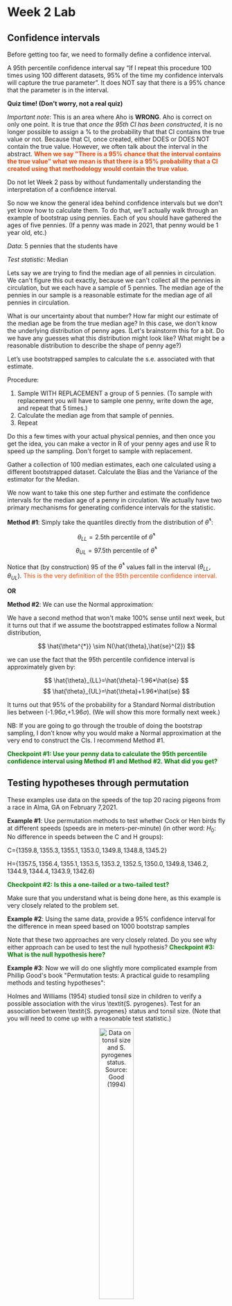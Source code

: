 Week 2 Lab
=============

Confidence intervals
-----------------------

Before getting too far, we need to formally define a confidence interval. 

A 95th percentile confidence interval say “If I repeat this procedure 100 times using 100 different datasets, 95% of the time my confidence intervals will capture the true parameter”. It does NOT say that there is a 95% chance that the parameter is in the interval.

**Quiz time! (Don't worry, not a real quiz)**

*Important note*: This is an area where Aho is **WRONG**. Aho is correct on only one point. It is true that *once the 95th CI has been constructed*, it is no longer possible to assign a $\%$ to the probability that that CI contains the true value or not. Because that CI, once created, either DOES or DOES NOT contain the true value. However, we often talk about the interval in the abstract. **<span style="color: orangered;">When we say "There is a 95$\%$ chance that the interval contains the true value" what we mean is that there is a 95$\%$ probability that a CI created using that methodology would contain the true value.</span>**

Do not let Week 2 pass by without fundamentally understanding the interpretation of a confidence interval. 

So now we know the general idea behind confidence intervals but we don't yet know how to calculate them. To do that, we'll actually walk through an example of bootstrap using pennies. Each of you should have gathered the ages of five pennies. (If a penny was made in 2021, that penny would be 1 year old, etc.)

*Data*: 5 pennies that the students have

*Test statistic*: Median

Lets say we are trying to find the median age of all pennies in circulation. We can't figure this out exactly, because we can't collect all the pennies in circulation, but we each have a sample of 5 pennies. The median age of the pennies in our sample is a reasonable estimate for the median age of all pennies in circulation. 

What is our uncertainty about that number? How far might our estimate of the median age be from the true median age? In this case, we don't know the underlying distribution of penny ages. (Let's brainstorm this for a bit. Do we have any guesses what this distribution might look like? What might be a reasonable distribution to describe the shape of penny age?) 

Let’s use bootstrapped samples to calculate the s.e. associated with that estimate.

Procedure: 
1. Sample WITH REPLACEMENT a group of 5 pennies. (To sample with replacement you will have to sample one penny, write down the age, and repeat that 5 times.)
2. Calculate the median age from that sample of pennies.
3. Repeat

Do this a few times with your actual physical pennies, and then once you get the idea, you can make a vector in R of your penny ages and use R to speed up the sampling. Don't forget to sample with replacement.

Gather a collection of 100 median estimates, each one calculated using a different bootstrapped dataset. Calculate the Bias and the Variance of the estimator for the Median.

We now want to take this one step further and estimate the confidence intervals for the median age of a penny in circulation. We actually have two primary mechanisms for generating confidence intervals for the statistic.

**Method #1**: Simply take the quantiles directly from the distribution of $\hat{\theta}^{*}$:

$$
\theta_{LL} = \mbox{2.5th percentile of } \hat{\theta}^{*}
$$
$$
\theta_{UL} = \mbox{97.5th percentile of } \hat{\theta}^{*}
$$

Notice that (by construction) 95$%$ of the $\hat{\theta}^{*}$ values fall in the interval $(\theta_{LL},\theta_{UL})$. <span style="color: orangered;">This is the very definition of the 95th percentile confidence interval.</span>

**OR** 

**Method #2**: We can use the Normal approximation:

We have a second method that won't make 100\% sense until next week, but it turns out that if we assume the bootstrapped estimates follow a Normal distribution, 

$$
\hat{\theta^{*}} \sim N(\hat{\theta},\hat{se}^{2})
$$

we can use the fact that the 95th percentile confidence interval is approximately given by:

$$
\hat{\theta}_{LL}=\hat{\theta}-1.96*\hat{se}
$$
$$
\hat{\theta}_{UL}=\hat{\theta}+1.96*\hat{se}
$$

It turns out that 95$\%$ of the probability for a Standard Normal distribution lies between (-1.96$\sigma$,+1.96$\sigma$). (We will show this more formally next week.) 

NB: If you are going to go through the trouble of doing the bootstrap sampling, I don’t know why you would make a Normal approximation at the very end to construct the CIs. I recommend Method #1.

**<span style="color: green;">Checkpoint #1: Use your penny data to calculate the 95th percentile confidence interval using Method #1 and Method #2. What did you get?</span>**

Testing hypotheses through permutation
------------------------------------

These examples use data on the speeds of the top 20 racing pigeons from a race in Alma, GA on February 7,2021. 

**Example #1**: Use permutation methods to test whether Cock or Hen birds fly at different speeds (speeds are in meters-per-minute) (in other word: $H_{0}$: No difference in speeds between the C and H groups):

C=$\{1359.8,1355.3,1355.1,1353.0,1349.8,1348.8,1345.2\}$

H=$\{1357.5,1356.4,1355.1,1353.5,1353.2,1352.5,1350.0,1349.8,1346.2,1344.9,1344.4,1343.9,1342.6\}$

**<span style="color: green;">Checkpoint #2: Is this a one-tailed or a two-tailed test?</span>**

Make sure that you understand what is being done here, as this example is very closely related to the problem set.


**Example #2**: Using the same data, provide a 95% confidence interval for the difference in mean speed based on 1000 bootstrap samples

Note that these two approaches are very closely related. Do you see why either approach can be used to test the null hypothesis? **<span style="color: green;">Checkpoint #3: What is the null hypothesis here?</span>**

**Example #3**: Now we will do one slightly more complicated example from Phillip Good's book "Permutation tests: A practical guide to resampling methods and testing hypotheses":

Holmes and Williams (1954) studied tonsil size in children to verify a possible association with the virus \textit{S. pyrogenes}. Test for an association between \textit{S. pyrogenes} status and tonsil size. (Note that you will need to come up with a reasonable test statistic.)

<div class="figure" style="text-align: center">
<img src="Table2categories.png" alt="Data on tonsil size and S. pyrogenes status. Source: Good (1994)" width="40%" />
<p class="caption">(\#fig:unnamed-chunk-1)Data on tonsil size and S. pyrogenes status. Source: Good (1994)</p>
</div>

Now lets consider the full dataset, where tonsil size is divided into three categories. How would we do the test now? **<span style="color: green;">Checkpoint #4: What is the new test statistic? (There are many options.)</span>** What 'labels' do you permute?

<div class="figure" style="text-align: center">
<img src="Table3categories.png" alt="Fill dataset on tonsil size and S. pyrogenes status. Source: Good (1994)" width="50%" />
<p class="caption">(\#fig:unnamed-chunk-2)Fill dataset on tonsil size and S. pyrogenes status. Source: Good (1994)</p>
</div>

Basics of bootstrap and jackknife
------------------------------------

To get started with bootstrap and jackknife techniques, we start by working through a very simple example. First we simulate some data


```r
x<-seq(0,9,by=1)
```

This will constutute our "data". Let's print the result of sampling with replacement to get a sense for it...


```r
table(sample(x,size=length(x),replace=T))
```

```
## 
## 0 2 3 4 6 7 
## 1 3 3 1 1 1
```

Now we will write a little script to take bootstrap samples and calculate the means of each of these bootstrap samples


```r
xmeans<-vector(length=1000)
for (i in 1:1000)
  {
  xmeans[i]<-mean(sample(x,replace=T))
  }
```

The actual number of bootstrapped samples is arbitrary *at this point* but there are ways of characterizing the precision of the bootstrap (jackknife-after-bootstrap) which might inform the number of bootstrap samples needed. *In practice*, people tend to pick some arbitrary but large number of bootstrap samples because computers are so fast that it is often easy to draw far more samples than are actually needed. When calculation of the statistic is slow (as might be the case if you are using the samples to construct a phylogeny, for example), then you would need to be more concerned with the number of bootstrap samples. 

First, lets just look at a histogram of the bootstrapped means and plot the actual sample mean on the histogram for comparison



```r
hist(xmeans,breaks=30,col="pink")
abline(v=mean(x),lwd=2)
```

<img src="Week-2-lab_files/figure-html/unnamed-chunk-6-1.png" width="672" />

Calculating bias and standard error
-----------------------------------

From these we can calculate the bias and standard deviation for the mean (which is the "statistic"):

$$
\widehat{Bias_{boot}} = \left(\frac{1}{k}\sum^{k}_{i=1}\theta^{*}_{i}\right)-\hat{\theta}
$$


```r
bias.boot<-mean(xmeans)-mean(x)
bias.boot
```

```
## [1] -0.015
```

```r
hist(xmeans,breaks=30,col="pink")
abline(v=mean(x),lwd=5,col="black")
abline(v=mean(xmeans),lwd=2,col="yellow")
```

<img src="Week-2-lab_files/figure-html/unnamed-chunk-7-1.png" width="672" />

$$
\widehat{s.e._{boot}} = \sqrt{\frac{1}{k-1}\sum^{k}_{i=1}(\theta^{*}_{i}-\bar{\theta^{*}})^{2}}
$$


```r
se.boot<-sd(xmeans)
```

We can find the confidence intervals in two ways:

Method #1: Assume the bootstrap statistics are normally distributed


```r
LL.boot<-mean(xmeans)-1.96*se.boot #where did 1.96 come from?
UL.boot<-mean(xmeans)+1.96*se.boot
LL.boot
```

```
## [1] 2.693738
```

```r
UL.boot
```

```
## [1] 6.276262
```

Method #2: Simply take the quantiles of the bootstrap statistics


```r
quantile(xmeans,c(0.025,0.975))
```

```
##  2.5% 97.5% 
##   2.7   6.1
```

Let's compare this to what we would have gotten if we had used normal distribution theory. First we have to calculate the standard error:


```r
se.normal<-sqrt(var(x)/length(x))
LL.normal<-mean(x)-qt(0.975,length(x)-1)*se.normal
UL.normal<-mean(x)+qt(0.975,length(x)-1)*se.normal
LL.normal
```

```
## [1] 2.334149
```

```r
UL.normal
```

```
## [1] 6.665851
```

In this case, the confidence intervals we got from the normal distribution theory are too wide.

**<span style="color: green;">Checkpoint #6: Does it make sense why the normal distribution theory intervals are too wide?</span>** Because the original were were uniformly distributed, the data has higher variance than would be expected and therefore the standard error is higher than would be expected.

There are two packages that provide functions for bootstrapping, 'boot' and 'boostrap'. We will start by using the 'bootstrap' package, which was originally designed for Efron and Tibshirani's monograph on the bootstrap. 

To test the main functionality of the 'bootstrap' package, we will use the data we already have. The 'bootstrap' function requires the input of a user-defined function to calculate the statistic of interest. Here I will write a function that calculates the mean of the input values.


```r
library(bootstrap)
theta<-function(x)
  {
    mean(x)
  }
results<-bootstrap(x=x,nboot=1000,theta=theta)
results
```

```
## $thetastar
##    [1] 4.1 3.7 4.3 4.1 3.3 5.7 4.1 4.8 3.2 6.3 3.2 4.4 3.0 3.8 4.9 2.7 6.1 4.3
##   [19] 3.7 5.0 2.9 4.3 3.2 4.0 5.4 3.4 3.5 4.9 2.8 4.6 5.6 4.5 4.6 4.1 5.9 2.6
##   [37] 4.4 3.7 4.8 2.9 3.4 4.9 5.0 5.8 4.7 4.5 3.0 2.1 4.9 5.0 3.6 5.0 5.5 4.7
##   [55] 4.9 5.1 4.5 4.3 5.6 5.4 5.2 4.4 5.5 4.3 5.4 4.8 3.4 4.3 5.4 3.9 4.6 5.4
##   [73] 4.4 2.9 6.1 4.2 5.3 3.8 3.9 5.7 3.6 3.9 3.1 6.2 3.7 4.2 4.7 3.3 5.8 4.5
##   [91] 4.3 4.8 3.7 7.2 3.5 4.9 3.3 5.2 4.2 3.2 3.6 5.9 3.3 4.3 4.3 5.3 4.6 4.4
##  [109] 4.1 5.2 4.3 4.7 5.0 5.5 4.0 4.3 5.0 4.0 3.7 5.3 7.2 4.9 5.3 3.7 3.4 5.0
##  [127] 5.3 4.4 4.0 4.7 5.8 5.8 5.9 4.8 5.4 4.8 3.5 3.7 5.2 2.9 4.7 3.8 3.1 2.9
##  [145] 5.6 4.4 3.3 4.2 4.2 4.5 3.1 4.7 4.4 3.7 4.7 6.6 4.6 4.6 3.5 5.2 3.5 5.5
##  [163] 4.3 5.2 4.8 5.0 4.4 3.2 2.4 3.8 4.2 6.0 5.8 3.7 3.7 4.6 5.5 5.7 3.5 3.4
##  [181] 4.0 3.5 3.8 3.9 7.0 5.5 3.1 5.7 3.9 6.4 4.5 4.7 5.8 5.9 3.5 5.5 4.5 4.2
##  [199] 4.9 4.8 4.2 4.1 5.1 5.5 5.6 3.9 3.4 4.6 4.1 4.2 4.1 5.1 5.1 5.2 6.4 5.0
##  [217] 7.1 3.9 5.8 3.5 5.6 3.6 4.0 3.7 3.0 4.3 4.5 5.5 3.9 4.8 4.6 4.2 4.3 6.3
##  [235] 4.5 5.1 5.4 3.4 3.8 6.5 4.0 6.3 4.7 4.3 4.2 3.8 5.7 4.6 3.7 2.2 5.1 5.3
##  [253] 4.1 4.7 4.8 3.6 5.1 3.9 6.0 2.4 5.0 4.6 5.9 4.2 4.9 5.0 5.4 2.2 4.5 5.9
##  [271] 3.9 2.4 5.0 3.7 3.6 4.1 5.5 5.1 4.6 4.2 6.3 4.7 4.2 6.4 4.4 3.5 4.0 5.6
##  [289] 2.8 5.4 4.2 4.0 5.0 3.0 4.4 3.5 5.5 4.6 4.4 3.9 5.5 4.1 5.5 3.7 2.4 3.7
##  [307] 2.9 5.2 4.5 3.0 5.1 4.9 5.2 5.3 4.8 2.9 4.6 4.4 4.1 3.3 4.2 5.2 5.8 4.0
##  [325] 4.6 2.3 4.6 3.7 5.2 3.7 5.7 3.7 4.5 3.8 4.0 6.8 4.9 5.6 3.9 5.0 6.3 3.6
##  [343] 5.4 5.0 4.9 5.1 4.1 4.3 4.0 3.8 2.3 5.7 3.6 6.3 4.9 5.9 4.9 5.0 3.4 5.2
##  [361] 2.4 4.5 5.1 4.3 6.7 5.4 5.0 4.6 5.1 6.0 4.8 3.3 3.5 4.7 5.2 4.5 3.2 3.3
##  [379] 4.3 5.5 3.5 3.7 3.3 5.4 5.0 3.9 4.3 3.6 4.5 5.2 5.1 4.7 4.1 3.8 5.6 5.1
##  [397] 5.2 3.7 4.1 4.5 5.2 5.0 4.0 4.4 5.7 3.6 4.5 4.0 3.1 3.3 5.2 3.1 4.7 5.1
##  [415] 5.1 4.1 4.9 5.9 5.7 4.7 4.3 3.6 4.7 4.3 5.6 4.6 4.6 4.6 4.1 3.7 3.0 4.9
##  [433] 4.3 3.8 4.6 4.1 4.8 3.3 4.1 4.4 3.8 4.5 5.0 3.2 4.2 3.5 5.3 4.8 4.3 4.0
##  [451] 4.6 5.3 3.5 5.1 4.7 4.9 3.9 3.2 4.9 4.1 3.6 3.8 5.6 4.7 6.3 3.1 3.8 4.3
##  [469] 4.3 5.2 5.3 3.5 5.7 4.0 4.2 4.5 4.4 4.6 5.1 5.0 5.2 5.4 4.5 4.2 4.2 4.4
##  [487] 4.7 4.1 3.3 4.8 4.4 5.0 5.9 4.1 5.4 5.4 4.9 4.6 3.3 4.0 4.9 4.3 5.1 5.1
##  [505] 4.2 5.0 5.2 5.9 4.2 4.6 3.9 4.2 3.1 4.9 2.9 5.6 5.9 5.0 5.0 5.6 3.9 3.0
##  [523] 5.1 3.7 5.7 4.5 6.0 2.5 4.8 3.4 3.2 4.9 5.0 4.7 3.0 6.8 5.1 5.6 6.3 3.9
##  [541] 3.3 3.7 5.0 5.0 4.2 6.0 4.2 6.4 5.3 4.1 4.1 3.9 4.1 5.2 4.1 4.9 4.7 4.4
##  [559] 3.7 3.3 5.6 6.4 3.8 4.0 5.5 3.5 3.5 2.9 5.7 4.6 3.1 5.1 4.2 3.7 4.0 4.0
##  [577] 5.2 3.9 5.2 5.3 4.5 5.6 5.3 3.9 4.6 4.6 5.2 4.0 5.9 6.8 4.1 4.5 5.0 4.1
##  [595] 4.9 4.6 5.3 4.2 6.5 5.5 4.6 5.4 6.4 5.0 3.1 5.2 3.2 4.3 4.6 4.3 5.6 3.9
##  [613] 5.2 5.2 5.5 5.0 3.5 4.1 3.7 4.6 4.9 5.0 4.8 2.3 3.3 2.6 4.4 4.2 3.9 3.0
##  [631] 5.2 5.2 5.8 3.5 5.4 3.6 4.1 4.6 5.0 6.3 5.5 2.8 4.2 5.6 6.0 3.7 3.7 5.2
##  [649] 4.0 5.6 5.9 4.2 4.4 5.3 4.4 4.7 4.4 4.6 4.3 4.6 5.1 3.0 5.0 4.4 5.2 4.5
##  [667] 4.2 3.8 4.9 6.2 4.1 4.1 5.2 4.2 3.3 4.2 5.3 4.9 4.2 5.1 4.3 3.0 4.8 4.5
##  [685] 6.2 3.4 4.0 6.1 6.0 4.9 3.5 3.9 5.3 5.5 4.7 5.1 5.9 4.2 4.0 4.4 5.1 5.1
##  [703] 4.2 5.5 4.2 4.7 3.3 5.5 3.3 3.5 5.2 3.6 5.8 5.4 5.9 4.5 3.3 3.4 2.5 4.7
##  [721] 5.0 4.4 4.2 5.9 5.5 2.6 5.5 4.7 3.5 4.6 4.3 4.1 2.5 3.1 5.3 3.6 5.5 3.4
##  [739] 5.2 3.6 5.4 4.8 5.0 4.5 5.9 3.4 4.5 5.2 5.1 5.2 4.5 3.7 3.9 2.9 4.4 5.2
##  [757] 4.5 4.5 3.7 3.4 5.3 5.5 5.3 4.4 6.7 3.0 5.3 4.2 4.4 4.4 5.1 4.5 4.0 5.0
##  [775] 5.0 3.9 3.9 5.6 3.8 5.1 3.8 4.8 6.7 3.3 4.5 3.7 5.0 4.3 5.2 4.7 4.0 3.5
##  [793] 4.0 4.5 4.3 5.5 3.7 4.9 5.2 4.5 5.2 2.9 3.7 3.9 5.0 4.2 4.2 3.7 5.2 4.3
##  [811] 5.4 2.8 5.9 4.7 3.5 3.4 5.3 4.5 2.6 4.4 4.0 3.7 3.8 4.8 4.1 5.0 4.0 4.7
##  [829] 3.4 4.2 3.6 4.2 4.4 4.2 4.6 3.8 3.0 6.0 5.8 3.8 4.7 3.4 3.1 5.8 3.9 5.5
##  [847] 5.1 4.0 4.2 5.0 3.8 5.7 3.8 3.8 5.4 5.2 3.5 5.0 3.1 3.8 3.8 4.0 3.6 5.0
##  [865] 4.9 3.3 5.2 5.8 4.6 3.6 4.8 4.2 4.0 4.0 3.5 5.8 4.3 4.1 4.7 5.5 3.4 4.4
##  [883] 5.7 5.1 4.3 3.5 5.7 5.4 4.5 3.7 3.2 4.3 4.5 5.0 4.0 1.8 3.4 5.5 4.0 6.6
##  [901] 4.1 3.5 3.8 3.1 4.2 5.9 4.9 5.4 4.2 4.2 5.6 6.2 3.4 5.9 5.4 4.9 4.5 5.2
##  [919] 5.2 4.6 3.5 4.5 4.2 3.6 3.7 5.1 5.2 3.6 3.7 5.7 5.6 5.2 3.9 4.4 4.0 4.6
##  [937] 5.6 5.0 3.6 4.9 3.9 5.9 4.9 5.5 3.9 3.9 3.4 3.8 4.8 5.4 4.4 4.3 4.7 4.6
##  [955] 4.6 4.9 5.0 4.5 3.9 3.8 5.3 6.5 3.4 4.5 3.6 3.1 2.7 3.3 5.0 5.8 4.6 4.1
##  [973] 4.2 4.4 4.7 5.1 3.0 5.7 3.9 4.9 3.5 6.1 4.2 5.3 4.5 4.4 4.8 5.8 3.2 3.7
##  [991] 4.1 4.3 5.0 4.0 5.1 4.9 4.6 5.1 4.2 4.1
## 
## $func.thetastar
## NULL
## 
## $jack.boot.val
## NULL
## 
## $jack.boot.se
## NULL
## 
## $call
## bootstrap(x = x, nboot = 1000, theta = theta)
```

```r
quantile(results$thetastar,c(0.025,0.975))
```

```
##   2.5%  97.5% 
## 2.8975 6.3000
```

Notice that we get exactly what we got last time. This illustrates an important point, which is that the bootstrap functions are often no easier to use than something you could write yourself.

You can also define a function of the bootstrapped statistics (we have been calling this theta) to pull out immediately any summary statistics you are interested in from the bootstrapped thetas.

Here I will write a function that calculates the bias of my estimate of the mean (which is 4.5 [i.e. the mean of the number 0,1,2,3,4,5,6,7,8,9])


```r
bias<-function(x)
  {
  mean(x)-4.5
  }
results<-bootstrap(x=x,nboot=1000,theta=theta,func=bias)
results
```

```
## $thetastar
##    [1] 4.0 3.4 6.2 4.8 5.0 4.3 3.5 3.6 3.0 5.0 4.4 4.5 4.5 3.8 4.4 4.4 5.0 4.6
##   [19] 4.3 4.0 5.4 3.8 3.9 4.8 5.9 3.0 4.0 3.8 5.0 4.0 4.2 4.9 4.3 5.3 4.7 4.2
##   [37] 3.0 6.4 2.2 4.5 4.3 5.0 5.2 5.1 3.2 4.3 4.4 3.8 4.4 4.4 6.4 4.9 4.7 4.9
##   [55] 5.3 4.2 5.8 3.7 5.4 4.8 3.8 4.3 5.0 4.4 3.5 3.9 3.8 4.5 5.3 5.7 2.8 3.2
##   [73] 4.6 4.3 3.6 4.7 4.5 4.2 3.4 3.2 4.8 3.1 3.1 5.9 4.6 5.5 3.9 3.4 4.7 3.2
##   [91] 5.3 3.8 5.7 4.2 3.0 4.3 5.0 2.7 5.3 5.4 4.6 4.1 5.7 4.3 6.3 4.7 4.7 4.9
##  [109] 3.3 3.8 5.9 5.0 4.4 4.1 4.6 4.6 3.9 3.8 5.6 4.9 3.9 5.2 4.5 3.9 4.0 5.4
##  [127] 4.0 3.9 4.2 3.6 4.7 4.9 5.5 4.1 5.2 3.6 4.3 4.1 2.8 4.6 4.7 4.6 5.3 4.3
##  [145] 5.1 4.2 4.3 3.8 4.2 5.2 5.4 5.1 3.7 5.4 4.4 5.5 4.9 5.1 4.3 6.4 5.1 5.4
##  [163] 5.2 5.0 5.3 5.1 3.7 4.0 4.9 4.7 4.6 6.4 3.7 3.7 4.4 5.0 4.1 3.0 3.8 4.1
##  [181] 4.6 4.5 4.2 5.6 4.7 3.8 3.5 5.4 3.6 3.5 5.6 4.8 4.8 4.6 4.1 4.3 5.1 3.8
##  [199] 5.2 4.7 4.2 6.4 5.7 4.2 4.4 5.5 4.3 5.1 3.9 4.9 5.2 4.3 3.8 4.7 4.7 3.9
##  [217] 5.6 4.4 3.9 5.1 6.8 6.0 2.9 5.5 2.7 3.8 3.4 3.7 3.3 4.1 4.6 4.6 3.6 5.9
##  [235] 5.8 3.8 3.4 4.9 6.1 6.0 5.5 4.9 5.0 4.5 4.4 4.4 4.9 3.8 4.9 3.0 4.0 5.5
##  [253] 2.6 4.5 5.7 4.6 5.2 4.5 3.0 5.1 6.6 4.5 4.8 4.8 6.8 4.5 4.3 2.9 4.8 4.8
##  [271] 3.5 5.2 4.1 3.7 4.5 3.6 5.1 5.0 3.1 4.7 3.8 3.3 3.5 4.7 4.0 3.5 6.1 3.7
##  [289] 4.8 5.6 2.8 4.2 3.6 5.3 5.5 3.3 4.4 3.6 4.7 4.8 3.8 4.3 4.1 5.1 5.4 3.1
##  [307] 4.0 5.8 4.7 6.0 4.4 2.3 4.0 5.9 4.1 3.7 4.7 4.6 4.4 3.7 3.6 3.7 4.7 5.4
##  [325] 4.0 5.3 3.3 4.1 3.0 5.0 3.0 5.5 3.8 2.9 4.1 4.6 4.3 6.2 4.9 4.3 6.0 4.1
##  [343] 3.3 4.0 4.7 5.8 4.2 2.9 3.7 3.1 6.0 5.5 3.6 4.9 4.2 5.0 4.8 4.5 4.3 5.0
##  [361] 6.4 4.2 4.6 3.6 6.5 5.0 4.2 3.9 3.6 3.1 4.5 4.6 3.6 6.3 2.7 4.3 4.1 2.7
##  [379] 5.7 3.9 4.0 4.7 6.3 5.4 5.5 4.0 4.3 5.6 4.9 5.1 4.7 3.9 5.1 2.3 5.6 4.3
##  [397] 3.4 6.5 3.7 5.2 5.1 4.4 4.7 4.2 5.9 3.5 4.6 5.1 3.7 4.8 6.5 3.1 5.0 4.3
##  [415] 5.4 5.2 6.0 4.6 4.8 5.4 3.7 5.5 3.5 6.2 2.8 4.8 4.6 3.8 3.4 4.3 3.0 4.1
##  [433] 4.6 5.3 4.5 4.5 4.3 4.9 4.6 4.7 5.6 3.7 6.0 5.0 3.9 4.1 5.4 5.6 3.8 5.9
##  [451] 3.9 3.2 5.6 5.0 5.2 4.9 4.2 5.0 4.1 4.0 4.2 5.6 4.5 5.7 4.2 4.9 5.2 5.8
##  [469] 3.4 4.8 5.4 4.8 5.3 3.6 6.3 5.7 5.1 4.4 3.5 5.1 2.8 4.4 5.2 5.0 3.3 4.4
##  [487] 3.7 4.7 5.2 2.2 4.5 6.0 4.0 5.2 4.2 6.0 3.3 4.9 3.7 6.0 5.2 4.6 3.9 4.0
##  [505] 5.3 7.2 4.3 4.2 3.4 4.8 5.3 6.0 4.6 4.0 2.8 4.3 4.6 5.7 3.8 4.5 3.2 3.5
##  [523] 4.6 3.7 4.9 1.9 2.0 2.2 4.9 3.6 5.0 5.5 3.3 2.9 4.8 4.5 5.4 4.4 3.8 3.5
##  [541] 4.0 4.1 5.3 3.8 3.8 4.7 5.2 4.4 2.7 5.2 4.5 5.3 3.5 4.8 5.1 5.3 5.9 4.2
##  [559] 4.1 6.0 3.9 3.9 5.2 5.7 4.3 4.6 4.9 6.4 4.0 6.0 4.4 5.4 4.7 4.7 3.1 5.1
##  [577] 4.5 2.3 4.5 5.4 4.6 4.7 6.8 4.5 4.8 5.6 2.6 4.1 4.5 3.4 6.5 4.6 5.8 5.9
##  [595] 3.2 5.3 4.9 6.0 3.2 5.9 5.4 5.0 5.3 4.3 4.8 5.2 5.5 4.6 3.9 2.9 4.2 5.3
##  [613] 7.0 3.7 4.0 3.2 5.7 3.7 5.9 5.4 4.8 6.0 3.6 2.8 4.3 5.2 4.0 4.3 3.7 4.1
##  [631] 3.8 3.7 4.6 4.5 3.3 5.5 5.7 4.6 5.0 5.6 5.3 5.4 4.1 4.3 5.7 4.1 3.5 5.1
##  [649] 5.1 5.8 6.6 5.4 4.5 4.3 3.6 4.8 4.4 3.1 3.3 3.7 5.4 3.7 4.1 6.0 4.4 3.8
##  [667] 4.8 4.6 4.2 4.0 4.3 4.2 6.6 4.9 3.4 4.1 5.2 5.4 3.7 3.5 5.5 2.9 4.3 5.0
##  [685] 4.1 3.5 4.1 5.2 3.5 4.0 3.3 5.0 4.7 4.3 3.8 4.4 4.0 3.9 4.8 4.6 4.0 4.8
##  [703] 4.0 3.9 5.1 4.8 4.5 4.0 3.5 3.6 5.7 2.9 4.9 4.8 3.5 4.4 4.5 3.9 4.8 5.4
##  [721] 3.1 5.5 5.1 5.3 4.0 3.4 5.2 6.2 5.1 5.3 4.0 4.0 5.4 3.8 5.6 5.2 5.2 4.5
##  [739] 1.9 4.5 3.6 4.3 4.4 3.6 4.3 4.7 5.0 4.9 3.1 4.7 4.5 5.2 4.4 6.3 4.4 4.4
##  [757] 4.6 4.5 4.7 4.9 4.5 4.6 4.8 5.1 5.5 5.4 3.8 5.0 5.2 4.1 6.1 5.2 4.6 5.0
##  [775] 4.1 5.9 3.6 5.3 3.9 3.9 3.0 4.9 5.1 4.9 4.2 5.1 5.1 4.4 6.6 3.3 5.3 4.6
##  [793] 5.1 5.7 5.4 4.6 4.7 4.7 3.4 4.7 4.7 3.2 4.8 5.5 4.3 4.8 4.1 4.2 5.2 4.0
##  [811] 5.8 4.5 4.9 4.6 4.5 4.7 6.1 3.8 3.2 3.5 4.1 6.4 4.7 5.2 3.9 3.7 5.6 5.7
##  [829] 3.6 4.7 4.3 4.8 5.6 3.4 4.3 6.2 3.9 6.1 4.1 3.9 4.9 3.8 4.3 4.3 3.4 3.4
##  [847] 4.2 5.2 5.1 4.8 4.8 3.2 5.9 5.3 3.9 7.4 5.4 2.9 4.9 4.9 4.2 6.2 3.9 4.7
##  [865] 4.7 4.0 3.2 5.5 5.2 4.5 4.8 3.7 2.6 4.3 4.6 4.2 3.5 2.8 4.7 3.1 3.0 4.3
##  [883] 5.0 3.4 5.5 4.4 2.9 5.1 3.9 4.6 4.6 3.9 3.4 4.4 4.3 2.9 2.9 3.6 3.1 5.7
##  [901] 4.7 4.9 4.5 3.2 4.5 3.0 2.8 4.4 5.6 3.9 3.9 5.8 3.9 3.9 4.3 4.0 5.3 3.1
##  [919] 5.6 2.8 5.3 4.1 3.1 6.4 3.3 4.9 4.9 4.9 3.7 5.0 3.3 5.2 3.7 3.9 6.2 3.3
##  [937] 3.0 3.2 5.0 4.1 5.0 4.9 5.5 5.5 5.0 4.2 4.3 3.8 3.4 5.3 4.4 4.1 4.9 4.1
##  [955] 3.5 4.2 4.2 6.2 3.5 4.6 4.5 3.1 4.6 4.5 3.2 3.4 3.4 4.4 5.5 4.2 4.0 5.0
##  [973] 4.1 4.2 4.0 5.8 4.2 4.2 5.2 4.1 5.4 6.0 2.0 5.3 5.8 6.2 5.1 5.8 3.9 4.2
##  [991] 4.8 4.1 5.3 3.1 4.2 5.0 4.7 3.9 4.5 3.2
## 
## $func.thetastar
## [1] 3e-04
## 
## $jack.boot.val
##  [1]  0.43418803  0.41189802  0.26023055  0.20088757  0.05994318 -0.13519553
##  [7] -0.12132565 -0.30783133 -0.39106628 -0.48811594
## 
## $jack.boot.se
## [1] 0.9430754
## 
## $call
## bootstrap(x = x, nboot = 1000, theta = theta, func = bias)
```

Compare this to 'bias.boot' (our result from above). Why might it not be the same? Try running the same section of code several times. See how the value of the bias ($func.thetastar) jumps around? We should not be surprised by this because we can look at the jackknife-after-bootstrap estimate of the standard error of the function (in this case, that function is the bias) and we can see that it is not so small that we wouldn't expect some variation in these values.

Remember, everything we have discussed today are estimates. The statistic as applied to your data will change with new data, as will the standard error, the confidence intervals - everything! All of these values have sampling distributions and are subject to change if you repeated the procedure with new data.

Note that we can calculate any function of $\theta^{*}$. A simple example would be the 72nd percentile:


```r
perc72<-function(x)
  {
  quantile(x,probs=c(0.72))
  }
results<-bootstrap(x=x,nboot=1000,theta=theta,func=perc72)
results
```

```
## $thetastar
##    [1] 5.3 5.9 4.4 5.2 5.7 4.1 3.8 4.2 5.1 4.1 5.6 5.7 3.6 4.4 5.1 4.7 6.8 3.1
##   [19] 5.7 5.9 4.9 4.4 3.1 5.5 5.0 5.4 4.8 4.3 3.8 3.9 4.3 2.9 4.4 4.8 4.5 4.2
##   [37] 5.8 5.2 4.6 5.1 3.1 5.1 4.9 4.3 5.5 6.0 6.6 6.0 5.5 5.1 6.4 3.9 4.5 5.7
##   [55] 4.6 4.6 4.4 3.9 4.8 5.3 3.6 6.1 4.8 3.1 4.7 5.2 5.4 3.9 4.5 5.9 4.9 4.8
##   [73] 5.8 3.7 3.6 5.5 4.6 5.0 4.8 5.2 4.3 5.9 3.3 5.6 4.6 5.6 4.2 4.2 4.2 3.8
##   [91] 5.1 3.1 2.7 5.3 5.0 3.3 5.5 4.3 3.0 4.2 3.9 3.3 5.1 3.8 3.0 4.5 6.0 5.1
##  [109] 1.5 4.1 5.4 4.4 5.1 3.4 4.8 4.8 5.3 4.5 5.2 4.0 4.8 3.0 4.2 4.9 3.8 5.2
##  [127] 4.7 3.8 4.1 5.1 4.5 5.1 5.3 4.6 5.4 4.6 3.7 5.2 3.6 6.0 3.5 4.7 5.5 5.0
##  [145] 5.1 4.1 5.0 5.8 4.6 4.9 4.5 5.4 3.0 4.6 4.5 4.2 3.7 5.2 5.9 4.2 3.9 4.0
##  [163] 4.5 5.3 4.6 5.3 4.3 4.7 4.5 4.1 6.3 5.5 4.0 4.5 4.6 5.6 5.6 5.2 5.3 6.2
##  [181] 3.4 4.8 4.0 4.6 4.5 4.9 4.8 3.8 4.1 3.1 3.7 4.3 5.8 3.9 3.4 4.7 4.9 5.4
##  [199] 5.2 4.1 2.7 5.4 3.9 2.8 4.7 5.1 3.9 3.7 4.4 5.5 3.6 4.1 4.4 3.2 4.6 3.9
##  [217] 3.6 4.7 2.2 4.9 5.2 4.2 3.8 3.0 4.1 5.4 4.6 3.9 4.1 2.8 3.5 5.4 4.7 4.9
##  [235] 4.8 4.3 5.9 4.4 3.7 2.7 5.7 5.1 5.1 4.3 4.1 4.5 5.2 4.9 4.1 3.7 4.4 4.6
##  [253] 4.8 5.0 3.8 3.2 5.4 4.1 5.5 3.4 5.6 5.1 5.1 5.2 4.9 4.2 3.6 3.1 5.3 4.0
##  [271] 5.3 4.8 5.0 4.2 2.0 2.2 3.7 4.4 5.1 3.1 5.3 4.4 5.2 1.8 4.6 4.2 5.1 3.9
##  [289] 5.8 5.0 4.7 6.0 4.5 4.3 4.7 5.1 4.5 4.4 3.6 5.6 4.6 3.8 5.8 3.6 3.7 3.3
##  [307] 4.5 5.5 3.6 3.1 3.8 4.4 4.8 4.1 3.9 5.0 4.2 3.8 4.8 5.2 3.7 5.8 2.5 3.7
##  [325] 4.4 3.3 3.8 4.4 4.0 4.8 5.7 4.7 5.1 4.1 5.1 5.9 5.3 4.6 4.0 5.4 3.9 4.3
##  [343] 4.7 4.9 4.1 6.4 5.3 6.0 3.2 4.3 3.8 5.2 4.9 5.1 4.2 1.9 3.8 4.2 3.7 4.5
##  [361] 3.9 5.5 3.5 3.8 4.3 3.5 4.5 5.2 6.1 5.6 5.2 4.5 6.2 4.1 4.2 3.9 3.4 4.3
##  [379] 5.1 3.6 2.2 4.0 3.8 4.5 5.8 6.1 5.0 4.6 4.2 5.2 4.6 4.4 3.6 3.8 4.7 5.2
##  [397] 5.1 5.3 3.5 4.8 4.5 4.7 5.3 4.3 4.2 4.4 5.4 4.8 5.4 4.6 4.6 4.3 4.6 3.7
##  [415] 3.7 4.2 4.7 4.0 6.0 5.5 5.3 3.9 4.3 6.6 3.4 5.2 3.4 4.7 4.9 4.7 3.3 5.1
##  [433] 4.9 3.3 3.4 4.4 4.4 3.5 4.3 4.1 5.6 5.0 4.7 3.1 2.6 5.4 6.7 4.7 3.9 3.2
##  [451] 4.3 4.4 2.9 3.4 7.3 4.4 5.2 4.2 4.9 3.7 4.2 5.5 3.9 4.8 3.0 3.1 6.2 4.3
##  [469] 4.0 5.0 5.6 5.1 4.0 3.4 3.4 3.5 6.2 4.9 3.9 6.1 5.6 5.4 4.0 4.2 4.0 4.3
##  [487] 6.6 3.5 4.5 5.6 5.0 4.7 5.8 4.7 3.3 4.4 4.2 3.7 5.1 4.8 4.5 5.9 4.2 3.2
##  [505] 4.8 3.8 3.9 4.7 4.3 5.7 5.2 4.7 4.2 4.8 4.3 4.5 2.6 5.1 4.5 5.2 3.3 5.5
##  [523] 4.0 4.3 3.5 3.7 3.5 4.6 3.6 2.8 3.8 2.9 3.9 3.2 7.0 4.6 4.5 4.1 3.9 5.4
##  [541] 3.8 6.3 5.5 4.3 3.4 4.9 3.5 4.9 5.1 3.0 7.0 4.6 5.4 3.0 4.2 5.4 4.6 4.2
##  [559] 3.4 5.0 5.4 5.2 5.8 6.1 4.9 2.8 5.9 5.8 5.3 3.5 6.4 4.8 5.5 5.2 5.4 3.4
##  [577] 3.9 4.4 5.0 2.5 3.7 4.3 4.1 5.6 4.2 6.8 4.6 2.7 4.0 5.0 4.4 4.5 4.9 3.3
##  [595] 4.1 3.9 3.5 3.7 3.2 4.2 4.5 4.7 5.7 4.7 5.2 3.9 4.0 3.1 5.0 5.5 3.0 4.8
##  [613] 5.6 2.7 3.8 4.7 5.5 4.3 2.4 5.0 5.7 3.9 4.3 4.7 5.7 4.2 5.0 3.7 3.6 5.0
##  [631] 3.7 3.6 5.6 5.2 5.2 4.9 4.7 4.3 4.3 4.0 2.7 5.4 5.1 4.2 3.0 4.2 4.5 5.2
##  [649] 3.6 4.5 3.9 3.7 4.5 4.1 3.6 3.6 5.1 4.1 5.4 5.2 4.4 4.3 4.6 4.4 5.8 4.0
##  [667] 4.4 5.3 6.0 3.2 4.3 4.5 5.0 4.7 5.0 3.9 4.6 4.2 4.0 4.1 5.2 5.1 5.4 4.2
##  [685] 4.4 3.6 4.8 4.0 4.7 4.8 6.2 3.4 4.8 3.6 3.8 3.4 5.8 4.3 4.7 4.0 3.4 4.6
##  [703] 3.9 4.0 2.8 5.9 3.6 4.0 3.1 4.8 3.4 4.6 5.5 4.6 5.4 5.5 5.1 5.2 5.3 4.3
##  [721] 4.3 3.6 3.6 4.4 3.9 5.4 4.1 5.1 5.2 5.7 5.3 3.5 3.6 5.1 3.9 2.8 5.5 5.3
##  [739] 6.1 4.4 4.8 5.4 4.2 4.7 4.0 3.8 4.5 4.9 3.9 5.6 4.6 5.0 6.0 4.4 4.7 5.2
##  [757] 4.0 3.9 5.5 4.8 3.3 5.4 5.3 4.2 4.8 6.6 2.9 4.3 3.0 5.2 4.4 5.2 5.1 4.5
##  [775] 5.6 3.8 4.4 4.8 4.6 4.9 4.8 4.0 4.6 4.4 5.3 2.5 4.2 4.5 5.1 4.2 3.4 7.1
##  [793] 4.8 4.5 4.7 5.1 4.2 5.3 5.9 3.6 3.4 4.4 4.8 5.6 2.8 4.0 4.4 5.4 4.5 6.2
##  [811] 2.4 4.6 4.5 5.3 2.7 5.0 4.2 4.7 4.7 5.5 4.3 4.2 4.8 4.6 3.6 2.3 4.8 3.5
##  [829] 5.4 3.5 3.9 3.9 5.1 5.9 5.3 5.2 2.6 3.8 4.3 4.1 4.4 4.4 4.4 5.0 4.5 3.6
##  [847] 6.0 4.4 4.8 3.4 5.7 5.1 4.8 4.3 4.3 4.0 4.8 4.0 3.6 5.3 5.9 4.1 4.6 5.7
##  [865] 5.1 3.7 6.6 3.2 5.7 3.8 6.4 4.7 5.1 6.7 6.2 4.5 5.1 2.9 2.8 5.2 3.4 4.8
##  [883] 4.9 5.4 2.7 4.7 4.6 5.4 5.4 3.8 4.6 6.1 5.3 4.4 4.3 4.0 5.7 5.6 3.8 5.5
##  [901] 4.0 4.9 3.8 5.4 4.4 4.4 5.5 5.7 3.7 5.1 6.3 4.7 4.1 3.6 4.8 5.4 3.8 4.4
##  [919] 3.8 6.0 4.4 3.2 4.6 5.7 3.6 4.4 4.6 4.6 4.4 5.0 3.4 5.1 6.0 5.9 4.6 5.1
##  [937] 5.0 5.0 4.0 4.5 4.6 6.0 5.1 5.6 5.1 5.6 4.5 5.3 2.3 4.0 3.9 4.2 4.0 3.6
##  [955] 5.4 3.2 4.1 4.3 3.6 5.6 5.3 5.3 5.8 3.5 5.7 4.7 5.2 3.7 3.7 5.0 5.3 5.8
##  [973] 5.1 6.4 5.1 4.0 4.6 4.7 4.5 4.3 4.7 4.1 4.5 5.2 4.3 4.2 3.6 5.6 6.4 3.5
##  [991] 5.7 3.4 5.0 4.3 3.9 3.9 4.5 4.7 3.2 3.6
## 
## $func.thetastar
## 72% 
## 5.1 
## 
## $jack.boot.val
##  [1] 5.4 5.4 5.3 5.2 5.2 5.0 5.0 4.8 4.7 4.5
## 
## $jack.boot.se
## [1] 0.8720665
## 
## $call
## bootstrap(x = x, nboot = 1000, theta = theta, func = perc72)
```

On Tuesday we went over an example in which we bootstrapped the correlation coefficient between LSAT scores and GPA. To do that, we sampled pairs of (LSAT,GPA) data with replacement. Here is a little script that would do something like that using (X,Y) data that are independently drawn from the normal distribution


```r
xdata<-matrix(rnorm(30),ncol=2)
```

Everyone's data is going to be different. With such a small sample size, it would be easy to get a positive or negative correlation by random change, but on average across everyone's datasets, there should be zero correlation because the two columns are drawn independently.


```r
n<-15
theta<-function(x,xdata)
  {
  cor(xdata[x,1],xdata[x,2])
  }
results<-bootstrap(x=1:n,nboot=50,theta=theta,xdata=xdata) 
#NB: xdata is passed to the theta function, not needed for bootstrap function itself
```

Notice the parameters that get passed to the 'bootstrap' function are: (1) the indexes which will be sampled with replacement. This is different that the raw data but the end result is the same because both the indices and the raw data get passed to the function 'theta' (2) the number of bootrapped samples (in this case 50) (3) the function to calculate the statistic (4) the raw data.

Lets look at a histogram of the bootstrapped statistics $\theta^{*}$ and draw a vertical line for the statistic as applied to the original data.


```r
hist(results$thetastar,breaks=30,col="pink")
abline(v=cor(xdata[,1],xdata[,2]),lwd=2)
```

<img src="Week-2-lab_files/figure-html/unnamed-chunk-17-1.png" width="672" />

Parametric bootstrap
---------------------

Let's do one quick example of a parametric bootstrap. We haven't introduced distributions yet (except for the Gaussian, or Normal, distribution, which is the most familiar), so lets spend a few minutes exploring the Gamma distribution, just so we have it to work with for testing out parametric bootstrap. All we need to know is that the Gamma distribution is a continuous, non-negative distribution that takes two parameters, which we call "shape" and "rate". Lets plot a few examples just to see what a Gamma distribution looks like. (Note that the Gamma distribution can be parameterized by "shape" and "rate" OR by "shape" and "scale", where "scale" is just 1/"rate". R will allow you to use either (shape,rate) or (shape,scale) as long as you specify which you are providing.

<img src="Week-2-lab_files/figure-html/unnamed-chunk-18-1.png" width="672" />


Let's generate some fairly sparse data from a Gamma distribution


```r
original.data<-rgamma(10,3,5)
```

and calculate the skew of the data using the R function 'skewness' from the 'moments' package. 


```r
library(moments)
theta<-skewness(original.data)
head(theta)
```

```
## [1] 0.6314138
```

What is skew? Skew describes how assymetric a distribution is. A distribution with a positive skew is a distribution that is "slumped over" to the right, with a right tail that is longer than the left tail. Alternatively, a distribution with negative skew has a longer left tail. Here we are just using it for illustration, as a property of a distribution that you may want to estimate using your data.

Lets use 'fitdistr' to fit a gamma distribution to these data. This function is an extremely handy function that takes in your data, the name of the distribution you are fitting, and some starting values (for the estimation optimizer under the hood), and it will return the parameter values (and their standard errors). We will learn in a couple weeks how R is doing this, but for now we will just use it out of the box. (Because we generated the data, we happen to know that the data are gamma distributed. In general we wouldn't know that, and we will see in a second that our assumption about the shape of the data really does make a difference.)


```r
library(MASS)
fit<-fitdistr(original.data,dgamma,list(shape=1,rate=1))
# fit<-fitdistr(original.data,"gamma")
# The second version would also work.
fit
```

```
##     shape       rate  
##   3.231157   3.910066 
##  (1.376952) (1.802668)
```

Now lets sample with replacement from this new distribution and calculate the skewness at each step:


```r
results<-c()
for (i in 1:1000)
  {
  x.star<-rgamma(length(original.data),shape=fit$estimate[1],rate=fit$estimate[2])
  results<-c(results,skewness(x.star))
  }
head(results)
```

```
## [1] -0.02388295  0.09503674 -0.17987893  0.25442420  0.68881298 -0.17048465
```

```r
hist(results,breaks=30,col="pink",ylim=c(0,1),freq=F)
```

<img src="Week-2-lab_files/figure-html/unnamed-chunk-22-1.png" width="672" />

Now we have the bootstrap distribution for skewness (the $\theta^{*}$ s), we can compare that to the equivalent non-parametric bootstrap:


```r
results2<-bootstrap(x=original.data,nboot=1000,theta=skewness)
results2
```

```
## $thetastar
##    [1]  2.1792409439  0.2688036944 -0.3611821912 -0.1069440917  0.4115380944
##    [6]  0.6492466471  0.3123788200 -0.3748148061 -0.2071683373  1.0182934850
##   [11]  1.5742421331  2.4074138471  0.7055269963  0.5401775805  0.6813493365
##   [16]  0.6185107013  0.6726075391  1.5085098508  0.6285126175  0.2548161764
##   [21] -0.7187853190 -0.1127783281  0.0725682798  0.3216688813  0.0255703790
##   [26]  0.6069762547  0.2207065590  1.4753590742  1.4496151646  0.5036807654
##   [31]  0.1968177672  0.1942125436  0.6246553236  0.1961290902  0.7638493523
##   [36]  1.4753419033  0.0677885155 -0.4751421856  0.9432309487  1.3310653203
##   [41]  1.3311026520  1.2237536357 -0.5263379630  0.9010102550  0.4447786256
##   [46]  1.2703063683  0.1784486258  0.7089778751  0.5893927778  0.5162752100
##   [51]  0.2159428107  0.2505460291  0.6926207089 -0.2648799893  0.2825889029
##   [56]  0.7470216324  0.2860190562  0.0620463397  0.6503618388  0.7194391144
##   [61]  0.6778730447  1.0620629290  0.2492700550  1.0005313037  0.6383813601
##   [66]  1.9844289042  0.5342311828  1.3492103820  0.5120061478  0.3982671737
##   [71]  0.7549699031  1.0640014035  0.0200452749  0.3884209385  0.7026547304
##   [76]  1.0512845354  0.7467014319  0.8284276170 -0.3761811480  0.9321430149
##   [81]  0.2945410608 -0.3378161797  0.0770383122 -0.1458622278  0.4759517073
##   [86]  0.5216380058  1.5255027884  0.8122819554 -0.4147338143  0.4005876128
##   [91]  0.7700041908  0.1908510309 -0.0009615900  0.2411878871  1.0510188741
##   [96] -0.7979181772  1.4149025564 -0.5019170445  0.2224898040  0.6618357497
##  [101]  0.8746821718  0.1030247171  1.1298001382  0.9415900340  1.0946576024
##  [106]  0.5357411270  0.6672391030  0.6447933452  0.7170448474  0.2401065088
##  [111] -0.5314628480  1.0745752596  0.8314417448  0.5549953737  2.4151552935
##  [116]  0.5218951202  1.6525635169  0.0766340337 -0.0511156166  0.8410035930
##  [121]  1.0228048218  0.3290166850  0.7300191232 -0.4382599486  2.2716228599
##  [126]  0.5189429712  0.2658934303  0.7932165053  0.1739775003  0.0319326176
##  [131]  1.1008878208 -0.0015806311  0.9263486992  0.1365502393  0.7869419529
##  [136]  1.0275308653  0.5445410982  0.9238067804  0.2690016826  0.6643805844
##  [141]  0.7637093557  1.2194271284 -1.4215367536  0.7001664937  2.2401986339
##  [146]  0.7697958518  1.6363249636  0.1621122392  1.1821251723 -0.5906923934
##  [151]  0.9869035963  0.6723553244  1.1436619589 -0.1494681446 -0.4786959646
##  [156]  0.2736831880  0.8781452315  0.2667822798  0.3000861080  0.6274124912
##  [161]  1.0732567968 -0.0308543060  0.4989756984  0.3841599006  0.2073194538
##  [166]  1.4557078711 -0.2916748438  0.2166514546  0.1850596285  0.3878116713
##  [171]  0.5543412449  0.6720343040  0.8167031860  0.5365303411  0.0606050096
##  [176]  0.9687047524  0.6701429177  0.0592874207  0.1353339697  1.5193046540
##  [181]  0.0869346640  0.5459875807  0.6969761341  0.1157571697  1.0897167045
##  [186]  0.5928106650  0.2950671381  0.4848677990  1.3979548922  1.2986973794
##  [191]  0.3576911404  0.9073104156  0.0568412294  0.6254719761 -0.5716709601
##  [196]  0.3710623154  0.7456983986  0.4144354503  0.3365117071  0.3651847855
##  [201]  1.1091101944 -0.0824076050  1.0450957525 -0.2120165616  0.5311538302
##  [206]  1.4139846797  0.5684330841  0.0743822340 -0.0632230620 -0.2401581347
##  [211]  0.7173584035  0.2491101830  0.8563442490  1.3124465684 -0.1253593661
##  [216]  1.1576623185  1.5356072372  0.7585679874  0.2733705589  0.6422862330
##  [221]  0.1204820503  0.7237242526  1.5580813414  0.3098129839  0.5637753964
##  [226]  0.5633826690  0.1476927941  0.8789963207  0.2874911757  0.2461311255
##  [231]  0.8377485961 -0.5325494034  0.4177337268  0.3376710919  0.2008789497
##  [236]  0.6007145205 -0.3107920687  0.6720302992  1.0670598176  0.3862500177
##  [241]  1.1738669122  0.3495012701  0.5098571668  2.1111204140  0.5633826690
##  [246]  0.2433699426  0.2699476777  0.9151295715  0.1700267973  0.3430218815
##  [251] -0.1880571631  0.9339153371  0.9549844953  0.1148865374  0.6890384223
##  [256]  0.6581829676 -0.1983972301  0.6629592345 -0.3761892996  0.6723553244
##  [261]  1.0034420387  0.2230941354 -0.3866383047  0.4992338638  1.1042213503
##  [266]  0.3022473314  0.4298787841  1.3466708457  0.3239213238 -0.1346822781
##  [271]  1.3141193370  0.2354804830  2.4023988790  0.4293414979  1.6387864526
##  [276]  2.0926999782  0.2284632674  0.4089440883  1.3429895019  0.6482138279
##  [281]  1.6588550354  0.0298776564  1.1130601978 -0.4365130858  0.9214204571
##  [286]  1.2324324675  0.5877931424  0.9511221073  0.1889325621 -0.1754356703
##  [291]  0.8626950271  0.7237216421  0.4260035497  0.2806408157  0.7455694011
##  [296]  0.9175680254  0.0658853959  0.1952777718 -0.2891830149  0.2140982107
##  [301]  0.0922856838  1.0645755351  0.6598104384  1.0565562270 -0.2736534897
##  [306]  0.5586199167  0.3268673744  0.3855235094  0.2802282472  1.6073385367
##  [311]  0.0718926947  0.2555213354  1.0801097165  1.1009752068  1.1593515339
##  [316]  1.4141840962  0.2575937154  0.9288235454 -0.3427276279  0.4088115341
##  [321] -0.3123052215  0.8422151524  1.3629011455  0.2053784362  1.3406918543
##  [326]  0.4430060314 -0.5265764354  0.5014011191  1.7792264486  1.3374569036
##  [331]  0.4391140025  0.8458992282  0.5957319518  0.3456524429  1.1376347253
##  [336]  0.9093829048  1.2001166654 -0.1156132177  0.1651235810  0.7877498283
##  [341] -0.1297586726  0.2918778955  1.1212716118  0.1184259152  0.6512177843
##  [346]  0.7875615605  0.2327349088  0.2236343252 -0.0310060577  0.9868838060
##  [351]  0.4113525736  0.9171014901  0.0124072909  1.0819700915  1.1194305868
##  [356]  1.1824412893 -0.1497589418  0.5248283606  0.2532052430 -0.2301332435
##  [361]  1.0593476557  0.1647689126  0.1582405534  0.5372128301  0.3235444712
##  [366]  0.3754996866  1.0507747619  0.3414296124 -0.5384236700  2.3743361575
##  [371]  0.3657038508  0.9147838113  0.7374750399  1.1747339207  0.2545258185
##  [376]  0.0313821287  1.0091990089  0.3675276445  0.4987870888  0.8634938657
##  [381]  0.5555276288  0.4139365165  0.1806513696  0.6201497102  0.9583972782
##  [386]  0.6362438347  0.9697138670  1.5253410035  0.6554415273  0.1204474310
##  [391]  0.1590199218  0.7326052619  0.2631311318  0.6740155730  1.5270075203
##  [396]  0.7055944159  0.3495012701  0.5531631591  0.1957785253  0.5311643962
##  [401]  0.4384074911  1.4303163895  0.4959753563  0.4333001621  0.4918491622
##  [406]  0.3117610716  0.6513497735  0.1653517150  1.1193447949  0.2446341120
##  [411]  0.7728465690  1.1566283311  0.6326429611 -0.5171940221  0.6361090700
##  [416]  0.7467121557 -0.1538755622  1.0503109821  0.2391376772 -0.3428358534
##  [421]  0.2544194623  0.6320908796  0.9234396838  0.9936366022 -0.2765810313
##  [426]  0.3247004373  0.8543272489  0.3764494032  0.9602713240  1.2997211345
##  [431]  0.5667743625  1.0171787771 -0.3930233233  1.0741709951  0.1099234536
##  [436]  0.0567012355  0.9715808637  0.3863544541  0.8127855993  1.0449441354
##  [441]  0.9931226969  2.1142937910  1.3018044205  0.5395038174  0.6832667586
##  [446]  0.5824928140  0.1310868627  0.6213578400  0.0768683728  0.6284908395
##  [451]  0.5683349590  0.5571451081  0.4090115313 -0.1594019526  0.4145389018
##  [456]  0.6756783807  0.4564961389  0.3273057827  0.0726954527  0.3647855523
##  [461] -0.2828135081  0.8082326190  1.8140148785  1.4805074785  0.6300373957
##  [466]  0.2301699554  0.5718152114  0.6400990685  0.1882019241  0.9707580171
##  [471]  0.4293513462  0.5686247467  0.0031603323  0.5207376803  0.9728765583
##  [476]  0.2411801434  0.5683986882  0.6619374207  0.8851499188  0.7098143374
##  [481]  0.5999871947  0.3817247472  0.2034820490  0.9550507836  0.9196422984
##  [486]  1.5588154892  1.3202941883  0.7611374516  0.1667150047 -0.0931751849
##  [491]  0.8092090525  0.5206874806  0.9262444764  0.2182361613  0.2598332867
##  [496]  0.8692840944  0.0298731370  2.2234299564  0.3384441562  0.8756502591
##  [501]  0.2494957470  0.2455026441 -0.1731130628  0.8101447429  0.7068365371
##  [506]  0.9023221492  1.1083899552  0.1741967407  0.4270477865  1.2571381664
##  [511] -0.0448764176  0.4263178130 -0.2051025198  0.2947012795  1.1572309844
##  [516] -0.0688759049 -0.2659108186  0.6200613566  0.6474073046  0.8146543231
##  [521]  0.4222952986  1.3013335798  0.3901289127 -0.4019646361  1.2161111942
##  [526]  0.1133437791  0.4591814835  0.6172857845 -0.0983964803  1.1071400277
##  [531]  1.9770333153  0.3713277326  0.9328501957 -0.2314799087  0.6191519580
##  [536] -0.0062115702  0.6223973129  0.5902030070  0.2173704749  0.9698007019
##  [541]  0.2655123754 -0.3574800916  1.0619490570  0.0731428150  0.5952709918
##  [546]  0.5116092780  0.3642157237  0.8071993879 -0.3843087114  0.5463994196
##  [551]  1.0628640432  0.9024819324  1.5141542619  0.0045859701  0.7772630449
##  [556]  0.1731482952  0.2703984053  0.5038391126 -0.0878138288  0.4645419877
##  [561]  0.2424892680 -0.0277754950  1.3670827069  0.6133968008 -0.0034085042
##  [566]  1.0859298380  0.7868756346  0.1555705303  0.0275787112  0.0719761649
##  [571]  0.3444584936  0.6376198935  0.5457462386  0.1743878198  0.0023446404
##  [576]  1.0244666726  0.0035396637  0.9834280741 -0.5672703185  0.3909836805
##  [581]  0.2188363524  0.7931848732  0.5379845650  0.0360939850 -0.5826483573
##  [586]  0.5384363935  0.3272718639 -0.1557355321  0.8123927983  0.3021759709
##  [591] -0.3304933271  0.6440355859 -0.8460106513  0.7374780174  0.4170610720
##  [596]  1.1935412615  1.3651235040  0.9550838751  0.6357804870  0.6944443471
##  [601]  0.5534531175  1.9643854676 -0.0178519473  1.0473585035 -0.6289632664
##  [606]  0.5367000740  0.5121807708  0.6600979178 -0.0036678022  0.5248166595
##  [611]  0.9550507836  0.2733705589  0.1121344630  0.1881139778  0.3660203268
##  [616]  1.2984560939  1.9353440947  1.2477648639  0.7759060356  0.8448547239
##  [621] -0.3877675938 -0.5280903039  1.0484100546  0.4633604362  0.9775632781
##  [626] -0.2717370543  0.0725682798  1.1538819347  0.8261391196 -0.0452780074
##  [631]  0.3468172198  2.3501156024  0.4958307543  0.0554020238  1.0437451063
##  [636]  0.5569566879  0.7249319818  0.7894102913  1.0776767654  1.2492298361
##  [641]  1.4051406120  0.7870880171  0.4916452165  0.3071593840  0.6711992755
##  [646]  0.0726954527  0.8308936937  1.8358887883  0.8151685087  0.1614892217
##  [651] -0.1185869460  0.3694506020  0.5662904933  0.6762116421 -0.4025608399
##  [656]  0.2495383335 -0.3524899631  1.0510417536  0.4565370250  0.3338504957
##  [661]  0.0828048643  0.6258999104  0.0294287436 -0.0152453261  1.2696990476
##  [666]  1.0628640432  1.6497527585  1.8118561878  1.2272934596  0.6130081826
##  [671]  0.1873011610  1.0932120513  0.3893570737 -0.2908217693  0.6613289791
##  [676]  0.5333273923  0.8972597401  1.1249665707  0.2973064021 -0.1878653854
##  [681]  1.0546766793  1.2182746132  0.7580001250  0.2800246616 -0.0872991408
##  [686]  0.6850291200  1.4737402948  0.4446474466  0.2110281061  1.5104711048
##  [691]  0.3290497985  0.1853230385  0.1473371251  1.6742670335  0.7286803389
##  [696] -0.0031530032  0.2474645102  0.1692187552  0.5124660827  0.4218070894
##  [701]  0.2645865820  0.3472282684 -0.5761369449  1.0206365003 -0.2484211133
##  [706]  0.7456928419  0.2693360588  0.1311743448  1.8908967862  0.6208060822
##  [711]  0.7127572806  0.7923145217  0.0798711770  0.8017536165  0.8165762794
##  [716]  0.9502777912  0.8823013304 -0.2072456136  1.0012349804  0.4199539258
##  [721]  0.8922172217  2.0435360357  0.2624796105  0.2543601459  0.5037215416
##  [726]  0.2645865820 -0.0999999656  0.3169841701  0.1314001822  1.0034420387
##  [731]  0.3645217562  0.4908261743  0.6810814844  1.0994944037  1.1158141888
##  [736]  0.9134651278  1.0774483612  0.8537425372  0.2191916579  0.9553076639
##  [741]  0.1787097993 -0.0289098760  0.5244284043  0.2687248154 -1.1002398263
##  [746]  1.1313436121  0.8356526056  0.9782714009  0.3046372312 -0.0740008071
##  [751]  0.8808845095 -0.0758628546  0.3408905647 -0.0178519473  0.3370684365
##  [756]  0.6380586565  1.1707808312  1.8450495125  1.0284883850  0.8720513257
##  [761]  0.6529974039  0.3387599461  0.6827666945  0.3821601523 -0.4155677411
##  [766]  0.9326287174  1.3822738727  0.7311957505  0.2700877064 -0.0795151501
##  [771] -0.0662328966  0.5323295142 -0.1886244957  0.6788452130 -1.6964458213
##  [776]  0.8197039140  0.4455702718 -0.0299615133  0.6616063771 -0.6219955905
##  [781]  0.4469230856 -2.0069915263  1.0115801072  0.8641435986  0.2996238224
##  [786]  0.2332135582  0.3189410123  1.1530363915  0.4163194934  0.6580394633
##  [791]  0.5544953895  0.2348085991  0.9667079110  0.8247451905  0.0344252032
##  [796]  0.2564603510  0.1148461254  1.0016815481  0.3841599006  0.8406875613
##  [801]  1.4336225738  0.2679647601  0.7333295549  1.6083667115  1.0811583803
##  [806]  0.3923787120  0.3360988523  0.0223933485  0.5907656027 -0.0878484012
##  [811]  1.1824732070  0.6527676223  0.7768337677 -0.0642206264  0.0319101098
##  [816] -0.4796358569  0.4910100976  0.8851499188  1.2597605997  0.0125844700
##  [821]  0.5280298534  1.3406918543  1.1272345134  0.3108213933  1.0506939559
##  [826]  0.3500985601 -0.3047448669  0.7418865608  0.9750867704  0.6980130810
##  [831]  0.6862219844  0.9306802315  0.4314467359 -0.0634627747  0.6052706763
##  [836]  0.0005224225  1.1540607195  0.2708902315  0.5618844187  0.0803703829
##  [841]  0.6780989722  0.0405042853  0.8246151302  2.3190611762  0.3679562229
##  [846]  0.2149763451 -0.3262845818  0.6030612451  1.4653644452 -0.0717231157
##  [851]  0.2571194369  0.0227089129  0.1577342501  0.6449106001  0.5910745578
##  [856] -0.8780034055  0.4153812210  1.5390699531 -0.1226204427  0.7593400443
##  [861]  1.5284806191  0.8455396143  0.7621079167  1.5410294948 -0.7202921248
##  [866]  0.8455396143  1.0500470917  0.0906031714  0.7699996096  1.7291255801
##  [871]  1.1193447949  0.6303539747 -0.3205289123  1.0419086324  0.8091609313
##  [876] -0.0118098500  1.0179902297 -0.0871652052  1.0157167785  1.1875098580
##  [881]  0.4313898941  0.5246950858  0.6684532760  0.2638591599  0.2730538096
##  [886]  0.7592394439  0.6747107547 -0.4452328708  0.0377084843 -0.0898706446
##  [891]  0.5282933683  0.6705156155  1.1564680916  0.1786971257  0.5180857424
##  [896] -0.5095227343 -0.0720994934  0.6726745642 -0.1526971403  0.9765876836
##  [901]  0.2945410608  0.6128410736 -0.1518413127  0.3991167548  1.4599989056
##  [906]  0.8243471131  1.1379591083  0.3735512865 -0.0825487851  0.6289707076
##  [911]  0.3060705283  0.8131411484  0.5693922738  0.5113104632 -0.2152889650
##  [916]  0.1400231081  0.8056354020  0.2718215629  0.6964275026  0.4388595328
##  [921] -0.0264776276  1.0907156484  0.7150271235  0.0794825523  0.3771050851
##  [926]  0.5324190749  0.3183196676  0.5333853567 -0.3316006922  0.8626278967
##  [931]  0.4863919227  0.6629592345  2.1211272564  0.0639736741  0.9869035963
##  [936]  1.0851480146  1.0106458965 -0.1600383207  1.8207463571  0.8332708452
##  [941]  0.2860997086  0.4250441870 -0.3014027105  0.7204235862  0.0395160964
##  [946]  0.5957319518  0.3584775406  0.8448935313  0.3697162916  0.0789725921
##  [951]  1.0024000550  2.2251432546  0.5417208875  0.1667650098  0.4539283755
##  [956]  0.2594166644  0.4938348569 -0.1258147729  0.9509609785  0.8958035937
##  [961]  1.1442045745  1.5108813865  0.1526102447  0.1473127228  0.0380422190
##  [966]  0.2540848924  0.0626263631 -0.1184222969  0.2897420439  0.5613111456
##  [971]  1.1293264348  0.2919411673  2.1626931676  0.9375698228  0.1001569619
##  [976]  1.2743258500  0.7917366919  0.7780278543  0.2408079389  0.5869589169
##  [981]  1.3260732754  0.6984127577  1.1313436121  0.4017714898 -0.3757534154
##  [986]  0.3379090533 -0.2644532097  1.0723288864  0.5700507479  1.6387302495
##  [991] -0.2266004779  0.0922522221  0.8622788784  0.1647547432  0.3409020795
##  [996]  0.3189410123  0.9176612884  1.1730521810  1.1322406246  0.0802716847
## 
## $func.thetastar
## NULL
## 
## $jack.boot.val
## NULL
## 
## $jack.boot.se
## NULL
## 
## $call
## bootstrap(x = original.data, nboot = 1000, theta = skewness)
```

```r
hist(results,breaks=30,col="pink",ylim=c(0,1),freq=F)
hist(results2$thetastar,breaks=30,border="purple",add=T,density=20,col="purple",freq=F)
```

<img src="Week-2-lab_files/figure-html/unnamed-chunk-23-1.png" width="672" />

What would have happened if we would have fit a normal distribution instead of a gamma distribution?


```r
fit2<-fitdistr(original.data,dnorm,start=list(mean=1,sd=1))
```

```
## Warning in densfun(x, parm[1], parm[2], ...): NaNs produced

## Warning in densfun(x, parm[1], parm[2], ...): NaNs produced

## Warning in densfun(x, parm[1], parm[2], ...): NaNs produced

## Warning in densfun(x, parm[1], parm[2], ...): NaNs produced
```

```r
fit2
```

```
##      mean         sd    
##   0.8263688   0.4587874 
##  (0.1450813) (0.1025858)
```

```r
results.norm<-c()
for (i in 1:1000)
  {
  x.star<-rnorm(length(original.data),mean=fit2$estimate[1],sd=fit2$estimate[2])
  results.norm<-c(results.norm,skewness(x.star))
  }
head(results.norm)
```

```
## [1] -0.35754129 -0.28229870  0.63464789 -0.08105841 -0.33688693 -0.20720518
```

```r
hist(results,breaks=30,col="pink",ylim=c(0,1),freq=F)
hist(results.norm,breaks=30,col="lightgreen",freq=F,add=T)
hist(results2$thetastar,breaks=30,border="purple",add=T,density=20,col="purple",freq=F)
```

<img src="Week-2-lab_files/figure-html/unnamed-chunk-24-1.png" width="672" />

All three methods (two parametric and one non-parametric) really do give different distributions for the bootstrapped statistic, so the choice of which method is best depends a lot on the situation, how much data you have, and what you might already know about the underlying distribution.

Jackknifing is just as easy at bootstrapping. Here we will do a trivial example for illustration. We will write a little function for the mean even though you could put the function in directly with 'jackknife(x,mean)'


```r
theta<-function(x)
  {
  mean(x)
  }
x<-seq(0,9,by=1)
results<-jackknife(x=x,theta=theta)
results
```

```
## $jack.se
## [1] 0.9574271
## 
## $jack.bias
## [1] 0
## 
## $jack.values
##  [1] 5.000000 4.888889 4.777778 4.666667 4.555556 4.444444 4.333333 4.222222
##  [9] 4.111111 4.000000
## 
## $call
## jackknife(x = x, theta = theta)
```

**<span style="color: green;">Checkpoint #7: Why do we not have to tell the 'jackknife' function how many replicates to do?</span>**

Let's compare this with what we would have obtained from bootstrapping


```r
results2<-bootstrap(x,1000,theta)
mean(results2$thetastar)-mean(x)  #this is the bias
```

```
## [1] -0.0148
```

```r
sd(results2$thetastar)  #the standard deviation of the theta stars is the SE of the statistic (in this case, the mean)
```

```
## [1] 0.9353694
```


Everything we have done to this point used the R package 'bootstrap' - now lets compare that with the R package 'boot'. To avoid any confusion (a.k.a. masking) between the two packages, I recommend detaching the bootstrap package from the workspace with


```r
detach("package:bootstrap")
```


The 'boot' package is now recommended over the 'bootstrap' package, but they give the same answers and to some extent it is personal preference which one prefers to use.

We will still use the mean as the statistic of interest, but we will have to write a new function for it because the syntax of the 'boot' package is slightly different:


```r
library(boot)
theta<-function(x,index)
  {
  mean(x[index])
  }
boot(x,theta,R=999)
```

```
## 
## ORDINARY NONPARAMETRIC BOOTSTRAP
## 
## 
## Call:
## boot(data = x, statistic = theta, R = 999)
## 
## 
## Bootstrap Statistics :
##     original      bias    std. error
## t1*      4.5 0.003203203   0.9143313
```

One of the main advantages to the 'boot' package over the 'bootstrap' package is the nicer formatting of the output.

Going back to our original code, lets see how we could reproduce all of these numbers:


```r
table(sample(x,size=length(x),replace=T))
```

```
## 
## 2 3 4 5 6 7 8 
## 3 1 1 1 1 1 2
```

```r
xmeans<-vector(length=1000)
for (i in 1:1000)
  {
  xmeans[i]<-mean(sample(x,replace=T))
  }
mean(x)
```

```
## [1] 4.5
```

```r
bias<-mean(xmeans)-mean(x)
se.boot<-sd(xmeans)
bias
```

```
## [1] 0.0072
```

```r
se.boot
```

```
## [1] 0.8895051
```

Why do our numbers not agree exactly with those of the boot package? This is because our estimates of bias and standard error are just estimates, and they carry with them their own uncertainties. That is one of the reasons we might bother doing jackknife-after-bootstrap.

The 'boot' package has a LOT of functionality. If we have time, we will come back to some of these more complex functions later in the semester as we cover topics like regression and glm.

